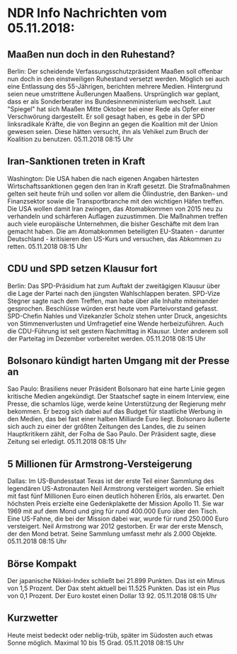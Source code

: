 # NDR Info Nachrichten vom 05.11.2018:


## Maaßen nun doch in den Ruhestand?
Berlin: Der scheidende Verfassungsschutzpräsident Maaßen soll offenbar nun doch in den einstweiligen Ruhestand versetzt werden. Möglich sei auch eine Entlassung des 55-Jährigen, berichten mehrere Medien. Hintergrund seien neue umstrittene Äußerungen Maaßens. Ursprünglich war geplant, dass er als Sonderberater ins Bundesinnenministerium wechselt. Laut "Spiegel" hat sich Maaßen Mitte Oktober bei einer Rede als Opfer einer Verschwörung dargestellt. Er soll gesagt haben, es gebe in der SPD linksradikale Kräfte, die von Beginn an gegen die Koalition mit der Union gewesen seien. Diese hätten versucht, ihn als Vehikel zum Bruch der Koalition zu benutzen. 05.11.2018 08:15 Uhr 

## Iran-Sanktionen treten in Kraft
Washington: 	Die USA haben die nach eigenen Angaben härtesten Wirtschaftssanktionen gegen den Iran in Kraft gesetzt. Die Strafmaßnahmen gelten seit heute früh und sollen vor allem die Ölindustrie, den Banken- und Finanzsektor sowie die Transportbranche mit den wichtigen Häfen treffen. Die USA wollen damit Iran zwingen, das Atomabkommen von 2015 neu zu verhandeln und schärferen Auflagen zuzustimmen. Die Maßnahmen treffen auch viele europäische Unternehmen, die bisher Geschäfte mit dem Iran gemacht haben. Die am Atomabkommen beteiligten EU-Staaten - darunter Deutschland - kritisieren den US-Kurs und versuchen, das Abkommen zu retten. 05.11.2018 08:15 Uhr 

## CDU und SPD setzen Klausur fort
Berlin: Das SPD-Präsidium hat zum Auftakt der zweitägigen Klausur über die Lage der Partei nach den jüngsten Wahlschlappen beraten. SPD-Vize Stegner sagte nach dem Treffen, man habe über alle Inhalte miteinander gesprochen. Beschlüsse würden erst heute vom Parteivorstand gefasst. SPD-Chefin Nahles und Vizekanzler Scholz stehen unter Druck, angesichts von Stimmenverlusten und Umfragetief eine Wende herbeizuführen. Auch die CDU-Führung ist seit gestern Nachmittag in Klausur. Unter anderem soll der Parteitag im Dezember vorbereitet werden. 05.11.2018 08:15 Uhr 

## Bolsonaro kündigt harten Umgang mit der Presse an
Sao Paulo:	Brasiliens neuer Präsident Bolsonaro hat eine harte Linie gegen kritische Medien angekündigt. Der Staatschef sagte in einem Interview, eine Presse, die schamlos lüge, werde keine Unterstützung der Regierung mehr bekommen. Er bezog sich dabei auf das Budget für staatliche Werbung in den Medien, das bei fast einer halben Milliarde Euro liegt. Bolsonaro äußerte sich auch zu einer der größten Zeitungen des Landes, die zu seinen Hauptkritikern zählt, der Folha de Sao Paulo. Der Präsident sagte, diese Zeitung sei erledigt. 05.11.2018 08:15 Uhr 

## 5 Millionen für Armstrong-Versteigerung
Dallas:	Im US-Bundesstaat Texas ist der erste Teil einer Sammlung des legendären US-Astronauten Neil Armstrong versteigert worden. Sie erhielt mit fast fünf Millionen Euro einen deutlich höheren Erlös, als erwartet. Den höchsten Preis erzielte eine Gedenkplakette der Mission Apollo 11. Sie war 1969 mit auf dem Mond und ging für rund 400.000 Euro über den Tisch. Eine US-Fahne, die bei der Mission dabei war, wurde für rund 250.000 Euro versteigert. Neil Armstrong war 2012 gestorben. Er war der erste Mensch, der den Mond betrat. Seine Sammlung umfasst mehr als 2.000 Objekte. 05.11.2018 08:15 Uhr 

## Börse Kompakt
Der japanische Nikkei-Index schließt bei 21.899 Punkten. Das ist ein Minus von 1,5 Prozent. Der Dax steht aktuell bei 11.525 Punkten. Das ist ein Plus von 0,1 Prozent. Der Euro kostet einen Dollar 13 92. 05.11.2018 08:15 Uhr 

## Kurzwetter
Heute meist bedeckt oder neblig-trüb, später im Südosten auch etwas Sonne möglich. Maximal 10 bis 15 Grad. 05.11.2018 08:15 Uhr 
